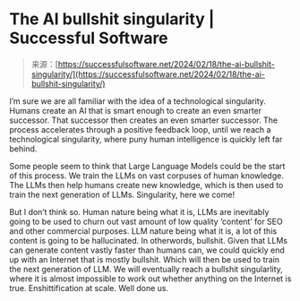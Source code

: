 <!--yml
category: 未分类
date: 2024-05-27 14:58:00
-->

# The AI bullshit singularity | Successful Software

> 来源：[https://successfulsoftware.net/2024/02/18/the-ai-bullshit-singularity/](https://successfulsoftware.net/2024/02/18/the-ai-bullshit-singularity/)

I’m sure we are all familiar with the idea of a technological singularity. Humans create an AI that is smart enough to create an even smarter successor. That successor then creates an even smarter successor. The process accelerates through a positive feedback loop, until we reach a technological singularity, where puny human intelligence is quickly left far behind.

Some people seem to think that Large Language Models could be the start of this process. We train the LLMs on vast corpuses of human knowledge. The LLMs then help humans create new knowledge, which is then used to train the next generation of LLMs. Singularity, here we come!

But I don’t think so. Human nature being what it is, LLMs are inevitably going to be used to churn out vast amount of low quality ‘content’ for SEO and other commercial purposes. LLM nature being what it is, a lot of this content is going to be hallucinated. In otherwords, bullshit. Given that LLMs can generate content vastly faster than humans can, we could quickly end up with an Internet that is mostly bullshit. Which will then be used to train the next generation of LLM. We will eventually reach a bullshit singularlity, where it is almost impossible to work out whether anything on the Internet is true. Enshittification at scale. Well done us.